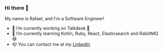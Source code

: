 ### Hi there 👋

My name is Rafael, and I'm a Software Engineer!

* 🔭  I’m currently working on Talkdesk 🚀
* 🌱  I’m currently learning Kotlin, Ruby, React, Elasticsearch and RabiitMQ 😅
* 📪  You can contact me at my [LinkedIn](https://pt.linkedin.com/in/rafael-galvao)
